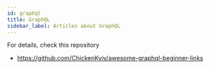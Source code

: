```yaml
---
id: graphql
title: GraphQL
sidebar_label: Articles about GraphQL 
---
```


For details, check this repository
- https://github.com/ChickenKyiv/awesome-graphql-beginner-links

